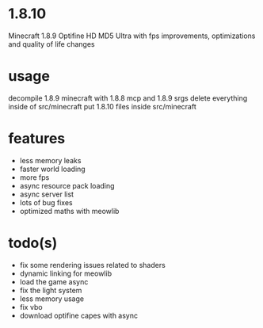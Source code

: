 # 1.8.10

  Minecraft 1.8.9 Optifine HD MD5 Ultra with fps improvements, optimizations and quality of life changes

# usage

  decompile 1.8.9 minecraft with 1.8.8 mcp and 1.8.9 srgs
  delete everything inside of src/minecraft
  put 1.8.10 files inside src/minecraft
  

# features

- less memory leaks
- faster world loading
- more fps
- async resource pack loading
- async server list
- lots of bug fixes
- optimized maths with meowlib
  
# todo(s)

- fix some rendering issues related to shaders
- dynamic linking for meowlib
- load the game async
- fix the light system
- less memory usage
- fix vbo
- download optifine capes with async
